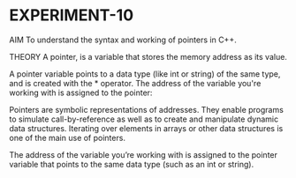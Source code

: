 # EXPERIMENT-10
AIM
To understand the syntax and working of pointers in C++.

THEORY
A pointer, is a variable that stores the memory address as its value.

A pointer variable points to a data type (like int or string) of the same type, and is created with the * operator. The address of the variable you're working with is assigned to the pointer:

Pointers are symbolic representations of addresses. They enable programs to simulate call-by-reference as well as to create and manipulate dynamic data structures. Iterating over elements in arrays or other data structures is one of the main use of pointers. 

The address of the variable you’re working with is assigned to the pointer variable that points to the same data type (such as an int or string).
